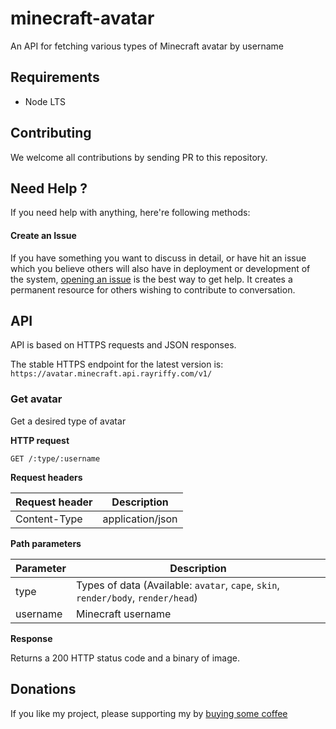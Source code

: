 minecraft-avatar
================

An API for fetching various types of Minecraft avatar by username

Requirements
------------

- Node LTS

Contributing
------------

We welcome all contributions by sending PR to this repository.

Need Help ?
-----------

If you need help with anything, here're following methods:

#### Create an Issue

If you have something you want to discuss in detail, or have hit an issue which you believe others will also have in deployment or development of the system, [opening an issue](https://github.com/rayriffy/minecraft-avatar/issues) is the best way to get help. It creates a permanent resource for others wishing to contribute to conversation.

API
----

API is based on HTTPS requests and JSON responses.

The stable HTTPS endpoint for the latest version is: `https://avatar.minecraft.api.rayriffy.com/v1/`

### Get avatar

Get a desired type of avatar

**HTTP request**

`GET /:type/:username`

**Request headers**

| Request header | Description      |
| -------------- | ---------------- |
| Content-Type   | application/json |

**Path parameters**

| Parameter | Description                                                                        |
| --------- | ---------------------------------------------------------------------------------- |
| type      | Types of data (Available: `avatar`, `cape`, `skin`, `render/body`, `render/head`)  |
| username  | Minecraft username                                                                 |

**Response**

Returns a 200 HTTP status code and a binary of image.

Donations
---------

If you like my project, please supporting my by [buying some coffee](https://www.buymeacoffee.com/rayriffy)
